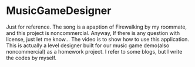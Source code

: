 # MusicGameDesigner
Just for reference.
The song is a apaption of Firewalking by my roommate, and this project is noncommercial. Anyway, If there is any question with license, just let me know...
The video is to show how to use this application.
This is actually a level designer built for our music game demo(also noncommercial) as a homework project.
I refer to some blogs, but I write the codes by myself.